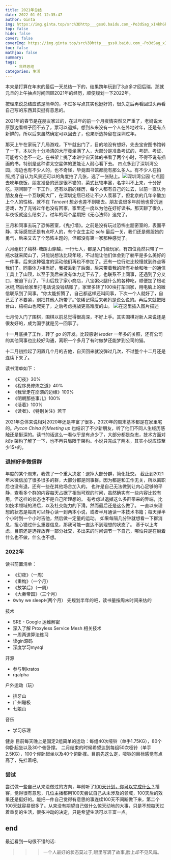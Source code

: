 ```yaml
---
title: 2021年总结
date: 2022-01-01 12:35:47
author: Ginta
img: https://img.ginta.top/src%3Dhttp___gss0.baidu.com_-Po3dSag_xI4khGko9WTAnF6hhy_zhidao_pic_item_f7246b600c338744d0431315570fd9f9d62aa0d0.jpg%26refer%3Dhttp___gss0.baidu.jpeg
top: false
hide: false
cover: false
coverImg: https://img.ginta.top/src%3Dhttp___gss0.baidu.com_-Po3dSag_xI4khGko9WTAnF6hhy_zhidao_pic_item_f7246b600c338744d0431315570fd9f9d62aa0d0.jpg%26refer%3Dhttp___gss0.baidu.jpeg
toc: false
mathjax: false
summary:
tags:
    - 年终总结
categories: 生活
---
```


本来是打算在年末的最后一天总结一下的，结果跨年玩到了3点多才回后瑞，那就元旦的上午抽点时间回顾2021年的经历，顺便规划一下2022年。

按理来说总结应该是简单的，不过多写点其实也挺好的，很久之后再看回过头再看自己写的东西其实挺有意思的。

2021年的春节是在朋友家过的，在过年的前一个月疫情突然又严重了，老妈说太原那边看样子回不去了，票可以退掉。想到从来没有一个人在外地过年，还是有点新鲜的，所以后来虽然确定可以回去了，也果断选择留在深圳过年。

那天上午在家玩了几局游戏，下午就出门了，目的地没有想好，先去宝安图书馆转了一下，本以为十分冷清的大厅竟坐满了人，大部分是准备考试的，考研、考证、可能考公也不一定。在书架上挑了本讲宇宙天体的书看了两个小时，不得不说有插画的书，特别是这种讲太空星体的更能让人耐心看下去。
四点多到了深圳湾公园，海边也有不少人的，也不奇怪，毕竟图书馆都能有那么多人。有不少人在拍照,找了自认为风景还可以的角度拍了几张，选了一张贴上。![深圳湾公园](https://img-blog.csdnimg.cn/710bbf5d98db45a2a41a47dd69b84d55.png?x-oss-process=image/watermark,type_d3F5LXplbmhlaQ,shadow_50,text_Q1NETiBAR2ludGFfeA==,size_20,color_FFFFFF,t_70,g_se,x_16#pic_center)
七点回去吃年夜饭，朋友准备的还是很不错的，菜式比较丰富，名字叫不上来，十分好吃。期间聊了一下工作，还有以前的经历，每个人都有自己的过去，以前一直认为朋友身在一个互联网大厂，在深圳定居已经让不少人羡慕了，但北京的几年辛酸加上个人的性格，就不在 *Tencent* 想必也差不到哪去。朋友说很多年前他也曾沉迷游戏，为了充钱过年也没有回家，家里还一度以为他在好好读书。那天聊了很久，年夜饭就这么结束了。过年的两个星期把《无心法师》追完了。

三月和同事去玩了恐怖密室，《鬼打墙》。之前是没有玩过恐怖主题密室的，表面平静，实际感觉还是有点吓人的，有个女生主动 *solo* 最后一关，我们还是佩服她的勇气，后来又去了个恐怖主题的，但都没有第一家那种感觉了。

六月组织了梅林-塘朗山穿越，一行七人，都是入门级玩家，有四位竟然只带了一瓶水就来爬山了，只能说想法比较年经，不过能让他们体会到了躺平是多么美好的一件事，后来这种强度的运动他们再也不参加了。还有一位行进比较慢就到终点等我们了。同事体力相当好，我被丢到了后面，后来带着我的所有补给和唯一的通信工具上了山顶，以至于我后来没有体力走下去了，也联系不上同事，还遇到了分叉口，被迫下山了。下山后找了家小商店，八宝粥火腿什么的各种吃，顺便加了根老冰棍,然后给家里打电话说没钱结账了，家里多转了100块打车回家，用电脑上的微信联系到了同事。“你太能折腾了，自己都这样还叫同事，下次一个人就好了，自己丢了不要紧，别把其他人捎带了。”依稀记得后来老妈是说么说的。再后来就把阳台山，梧桐山也爬完了，之后考虑挑战更高难度的山。
![在这里插入图片描述](https://img-blog.csdnimg.cn/ab829a6c6e7b4ba396584dc4bef9c32f.png?x-oss-process=image/watermark,type_d3F5LXplbmhlaQ,shadow_50,text_Q1NETiBAR2ludGFfeA==,size_20,color_FFFFFF,t_70,g_se,x_16#pic_center)

七月份入门了围棋，围棋以前总觉得很高深，不好上手。其实围棋对新人来说还是很友好的，成为国手就是另一回事了。

十一月底换了工作，转了 *go* 的开发。比较感谢 *leader* 一年多的关照，还有公司的其他同事也比较好沟通，离职一个多月了有时做梦还能梦到公司的猫。


十二月初捡起了闲置几个月的吉他，自买回来就没弹过几次，不过整个十二月还是连续下来了。


读书清单如下：
- 《幻夜》30%
- 《程序员修炼之道》40%
- 《我曾走在崩溃的边缘》100%
- 《明朝那些事儿》100%
- 《活着》100%
- 《读者》、《特别关注》若干

2021年总体来说相对2020年还是丰富了很多，2020年的周末基本都是在家里宅的。*Pycon China* 的*Meeting up* 也结识了不少新朋友，听了他们不同人生经历感触还是挺深的。读书的话这么一看似乎是有点少了，大部分都是杂志，技术方面对 *k8s* 架构了解了一下，也不再只局限于架构。小说只完成了两本，其实小说应该至少15+的。
### 退掉好多微信群
年度的某个周末，我做了一个重大决定：退掉大部分群，简化社交。
截止到2021年末微信加了很多很多的群，大部分都是同事群。因为都是和工作无关，所以离职后也没有退，还有一些在其他场合加入的。
也许是自己无法做到让内心足够的平静，查看多个群的内容每天占据了相当可观的时间，虽然确实有一些内容比较有用，但这样的状态也不是自己所理想的。
有考虑过退掉这么多群带来的弊端，比如技术领域的滞后，以及社交能力的下滑。然而最后还是这么做了。
一直以来理想的状态是每周可以静心读一到两本小说，或者半月通读一本技术书籍；每天弹半个小时到一个小时吉他，然后做一定量的运动。
如果每隔几分钟就想看一下群消息，担心错过什么重要信息，那我可能一直达不到理想的状态了。
基于以上考虑，目前还是选择放弃一部分社交，多出来的时间调节一下自己，哪怕只是在躺着什么也不做，什么也不想。

### 2022年
读书前置清单：
- 《幻夜》（一周）
- 《重构》（一个月）
- 《放学后》（一周）
- 《大秦帝国》（三个月）
- 《why we sleep》（两个月）
先规划半年的吧，读书量按周末时间来估的

技术
- SRE - Google 运维解密
- 深入了解 Proxyless Service Mesh 相关技术
- 一周两道算法练习
- 读gin源码
- 深度学习mysql

开源
- 参与到kratos
- rqalpha

户外运动（玩）
- 排牙山
- 广州蹦极
- 七娘山

音乐
- 学习乐理

健身
目前每天晚上是固定2组简单的运动：每组40次哑铃（单手1.75KG），80个仰卧起坐以及30个俯卧撑。
二月结束的时候希望达到每组50次哑铃（单手2.5KG），100个仰卧起坐以及40个俯卧撑。目前先这么定，哑铃的目标感觉有点高了，先挂着吧。
### 尝试
尝试做一些自己从来没做过的方向，年前听了[100天计划，你可以完成什么？](https://uxcoffee.com/episode/74)播客，觉得很有意思，几位主播都用100天尝试自己从未涉及的领域，100天后的效果还是挺好的。能把一件自己觉得有意思的事连续100天不间断做下来，第二个100天就容易很多了。从来没有期望自己做什么惊天动地的大事，只是不想每天过着重复的生活，很多冲动的决定，只是希望生活可以丰富一点。

## end
最近看到一句很不错的话:
>>>一个人最好的状态莫过于,眼里写满了故事,脸上却不见风霜。
